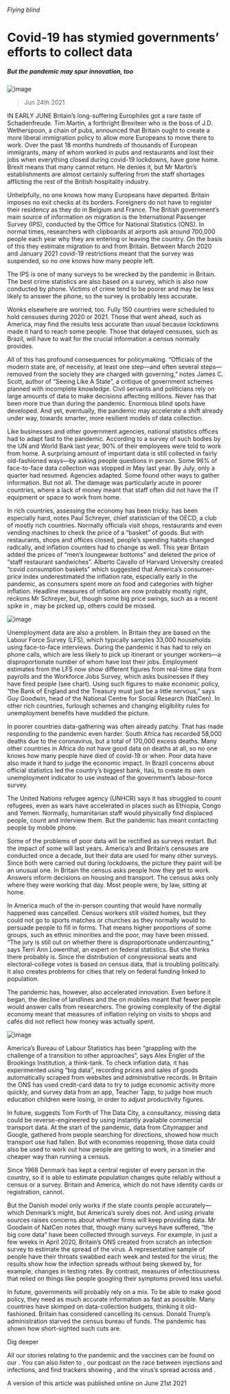 ###### Flying blind
# Covid-19 has stymied governments’ efforts to collect data 
##### But the pandemic may spur innovation, too 
![image](images/20210626_ird001.jpg) 
> Jun 24th 2021 
IN EARLY JUNE Britain’s long-suffering Europhiles got a rare taste of Schadenfreude. Tim Martin, a forthright Brexiteer who is the boss of J.D. Wetherspoon, a chain of pubs, announced that Britain ought to create a more liberal immigration policy to allow more Europeans to move there to work. Over the past 18 months hundreds of thousands of European immigrants, many of whom worked in pubs and restaurants and lost their jobs when everything closed during covid-19 lockdowns, have gone home. Brexit means that many cannot return. He denies it, but Mr Martin’s establishments are almost certainly suffering from the staff shortages afflicting the rest of the British hospitality industry.
Unhelpfully, no one knows how many Europeans have departed. Britain imposes no exit checks at its borders. Foreigners do not have to register their residency as they do in Belgium and France. The British government’s main source of information on migration is the International Passenger Survey (IPS), conducted by the Office for National Statistics (ONS). In normal times, researchers with clipboards at airports ask around 700,000 people each year why they are entering or leaving the country. On the basis of this they estimate migration to and from Britain. Between March 2020 and January 2021 covid-19 restrictions meant that the survey was suspended, so no one knows how many people left.

The IPS is one of many surveys to be wrecked by the pandemic in Britain. The best crime statistics are also based on a survey, which is also now conducted by phone. Victims of crime tend to be poorer and may be less likely to answer the phone, so the survey is probably less accurate.
Wonks elsewhere are worried, too. Fully 150 countries were scheduled to hold censuses during 2020 or 2021. Those that went ahead, such as America, may find the results less accurate than usual because lockdowns made it hard to reach some people. Those that delayed censuses, such as Brazil, will have to wait for the crucial information a census normally provides.
All of this has profound consequences for policymaking. “Officials of the modern state are, of necessity, at least one step—and often several steps—removed from the society they are charged with governing,” notes James C. Scott, author of “Seeing Like A State”, a critique of government schemes planned with incomplete knowledge. Civil servants and politicians rely on large amounts of data to make decisions affecting millions. Never has that been more true than during the pandemic. Enormous blind spots have developed. And yet, eventually, the pandemic may accelerate a shift already under way, towards smarter, more resilient models of data collection.
Like businesses and other government agencies, national statistics offices had to adapt fast to the pandemic. According to a survey of such bodies by the UN and World Bank last year, 90% of their employees were told to work from home. A surprising amount of important data is still collected in fairly old-fashioned ways—by asking people questions in person. Some 96% of face-to-face data collection was stopped in May last year. By July, only a quarter had resumed. Agencies adapted. Some found other ways to gather information. But not all. The damage was particularly acute in poorer countries, where a lack of money meant that staff often did not have the IT equipment or space to work from home.
In rich countries, assessing the economy has been tricky.  has been especially hard, notes Paul Schreyer, chief statistician of the OECD, a club of mostly rich countries. Normally officials visit shops, restaurants and even vending machines to check the price of a “basket” of goods. But with restaurants, shops and offices closed, people’s spending habits changed radically, and inflation counters had to change as well. This year Britain added the prices of “men’s loungewear bottoms” and deleted the price of “staff restaurant sandwiches”. Alberto Cavallo of Harvard University created “covid consumption baskets” which suggested that America’s consumer-price index underestimated the inflation rate, especially early in the pandemic, as consumers spent more on food and categories with higher inflation. Headline measures of inflation are now probably mostly right, reckons Mr Schreyer, but, though some big price swings, such as a recent spike in , may be picked up, others could be missed.
![image](images/20210626_irc638.png) 

Unemployment data are also a problem. In Britain they are based on the Labour Force Survey (LFS), which typically samples 33,000 households using face-to-face interviews. During the pandemic it has had to rely on phone calls, which are less likely to pick up itinerant or younger workers—a disproportionate number of whom have lost their jobs. Employment estimates from the LFS now show different figures from real-time data from payrolls and the Workforce Jobs Survey, which asks businesses if they have fired people (see chart). Using such figures to make economic policy, “the Bank of England and the Treasury must just be a little nervous,” says Guy Goodwin, head of the National Centre for Social Research (NatCen). In other rich countries, furlough schemes and changing eligibility rules for unemployment benefits have muddied the picture.
In poorer countries data-gathering was often already patchy. That has made responding to the pandemic even harder. South Africa has recorded 58,000 deaths due to the coronavirus, but a total of 170,000 excess deaths. Many other countries in Africa do not have good data on deaths at all, so no one knows how many people have died of covid-19 or when. Poor data have also made it hard to judge the economic impact. In Brazil concerns about official statistics led the country’s biggest bank, Itaú, to create its own unemployment indicator to use instead of the government’s labour-force survey.
The United Nations refugee agency (UNHCR) says it has struggled to count refugees, even as wars have accelerated in places such as Ethiopia, Congo and Yemen. Normally, humanitarian staff would physically find displaced people, count and interview them. But the pandemic has meant contacting people by mobile phone.
Some of the problems of poor data will be rectified as surveys restart. But the impact of some will last years. America’s and Britain’s censuses are conducted once a decade, but their data are used for many other surveys. Since both were carried out during lockdowns, the picture they paint will be an unusual one. In Britain the census asks people how they get to work. Answers inform decisions on housing and transport. The census asks only where they were working that day. Most people were, by law, sitting at home.
In America much of the in-person counting that would have normally happened was cancelled. Census workers still visited homes, but they could not go to sports matches or churches as they normally would to persuade people to fill in forms. That means higher proportions of some groups, such as ethnic minorities and the poor, may have been missed. “The jury is still out on whether there is disproportionate undercounting,” says Terri Ann Lowenthal, an expert on federal statistics. But she thinks there probably is. Since the distribution of congressional seats and electoral-college votes is based on census data, that is troubling politically. It also creates problems for cities that rely on federal funding linked to population.
The pandemic has, however, also accelerated innovation. Even before it began, the decline of landlines and the  on mobiles meant that fewer people would answer calls from researchers. The growing complexity of the digital economy meant that measures of inflation relying on visits to shops and cafés did not reflect how money was actually spent.
![image](images/20210626_ird002.jpg) 

America’s Bureau of Labour Statistics has been “grappling with the challenge of a transition to other approaches”, says Alex Engler of the Brookings Institution, a think-tank. To check inflation data, it has experimented using “big data”, recording prices and sales of goods automatically scraped from websites and administrative records. In Britain the ONS has used credit-card data to try to judge economic activity more quickly, and survey data from an app, Teacher Tapp, to judge how much education children were losing, in order to adjust productivity figures.
In future, suggests Tom Forth of The Data City, a consultancy, missing data could be reverse-engineered by using instantly available commercial transport data. At the start of the pandemic, data from Citymapper and Google, gathered from people searching for directions, showed how much transport use had fallen. But with economies reopening, those data could also be used to work out how people are getting to work, in a timelier and cheaper way than running a census.
Since 1968 Denmark has kept a central register of every person in the country, so it is able to estimate population changes quite reliably without a census or a survey. Britain and America, which do not have identity cards or registration, cannot.
But the Danish model only works if the state counts people accurately—which Denmark’s might, but America’s surely does not. And using private sources raises concerns about whether firms will keep providing data. Mr Goodwin of NatCen notes that, though many surveys have suffered, “the big core data” have been collected through surveys. For example, in just a few weeks in April 2020, Britain’s ONS created from scratch an infection survey to estimate the spread of the virus. A representative sample of people have their throats swabbed each week and tested for the virus; the results show how the infection spreads without being skewed by, for example, changes in testing rates. By contrast, measures of infectiousness that relied on things like people googling their symptoms proved less useful.
In future, governments will probably rely on a mix. To be able to make good policy, they need as much accurate information as fast as possible. Many countries have skimped on data-collection budgets, thinking it old-fashioned. Britain has considered cancelling its census. Donald Trump’s administration starved the census bureau of funds. The pandemic has shown how short-sighted such cuts are.
Dig deeper
All our stories relating to the pandemic and the vaccines can be found on our . You can also listen to , our podcast on the race between injections and infections, and find trackers showing ,  and the virus’s spread across  and .
A version of this article was published online on June 21st 2021

